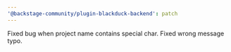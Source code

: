 ```yaml
---
'@backstage-community/plugin-blackduck-backend': patch
---
```


Fixed bug when project name contains special char.
Fixed wrong message typo.
